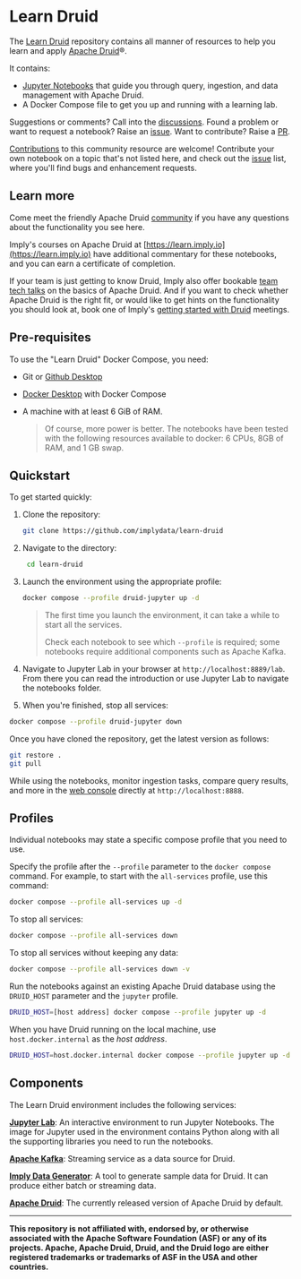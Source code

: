 <!--
  ~ Licensed to the Apache Software Foundation (ASF) under one
  ~ or more contributor license agreements.  See the NOTICE file
  ~ distributed with this work for additional information
  ~ regarding copyright ownership.  The ASF licenses this file
  ~ to you under the Apache License, Version 2.0 (the
  ~ "License"); you may not use this file except in compliance
  ~ with the License.  You may obtain a copy of the License at
  ~
  ~   http://www.apache.org/licenses/LICENSE-2.0
  ~
  ~ Unless required by applicable law or agreed to in writing,
  ~ software distributed under the License is distributed on an
  ~ "AS IS" BASIS, WITHOUT WARRANTIES OR CONDITIONS OF ANY
  ~ KIND, either express or implied.  See the License for the
  ~ specific language governing permissions and limitations
  ~ under the License.
  -->

# Learn Druid

The [Learn Druid](https://github.com/implydata/learn-druid) repository contains all manner of resources to help you learn and apply [Apache Druid](https://druid.apache.org/)®.

It contains:

* [Jupyter Notebooks](notebooks) that guide you through query, ingestion, and data management with Apache Druid.
* A Docker Compose file to get you up and running with a learning lab.

Suggestions or comments? Call into the [discussions](https://github.com/implydata/learn-druid/discussions). Found a problem or want to request a notebook? Raise an [issue](https://github.com/implydata/learn-druid/issues). Want to contribute? Raise a [PR](https://github.com/implydata/learn-druid/pulls).

[Contributions](contributing.md) to this community resource are welcome! Contribute your own notebook on a topic that's not listed here, and check out the [issue](https://github.com/implydata/learn-druid/issues) list, where you'll find bugs and enhancement requests.

## Learn more

Come meet the friendly Apache Druid [community](https://druid.apache.org/community) if you have any questions about the functionality you see here.

Imply's courses on Apache Druid at [https://learn.imply.io](https://learn.imply.io) have additional commentary for these notebooks, and you can earn a certificate of completion.

If your team is just getting to know Druid, Imply also offer bookable [team tech talks](https://calendly.com/druidcommunity) on the basics of Apache Druid. And if you want to check whether Apache Druid is the right fit, or would like to get hints on the functionality you should look at, book one of Imply's [getting started with Druid](https://calendly.com/druidcommunity) meetings.

## Pre-requisites

To use the "Learn Druid" Docker Compose, you need:

* Git or [Github Desktop](https://desktop.github.com/)
* [Docker Desktop](https://docs.docker.com/get-docker/) with Docker Compose
* A machine with at least 6 GiB of RAM.

     > Of course, more power is better.
     > The notebooks have been tested with the following resources available to docker: 6 CPUs, 8GB of RAM, and 1 GB swap.

## Quickstart

To get started quickly:

1. Clone the repository:

   ```bash
   git clone https://github.com/implydata/learn-druid
   ```

2. Navigate to the directory:

   ```bash
    cd learn-druid
   ```

3. Launch the environment using the appropriate profile:

   ```bash
   docker compose --profile druid-jupyter up -d
   ```

   > The first time you launch the environment, it can take a while to start all the services.
   > 
   > Check each notebook to see which `--profile` is required; some notebooks require additional components such as Apache Kafka.

4. Navigate to Jupyter Lab in your browser at `http://localhost:8889/lab`. <br/> From there you can read the introduction or use Jupyter Lab to navigate the notebooks folder.

5. When you're finished, stop all services:

```bash
docker compose --profile druid-jupyter down
```

Once you have cloned the repository, get the latest version as follows:

```bash
git restore .
git pull
```

While using the notebooks, monitor ingestion tasks, compare query results, and more in the [web console](https://druid.apache.org/docs/latest/operations/web-console) directly at `http://localhost:8888`.

## Profiles

Individual notebooks may state a specific compose profile that you need to use.

Specify the profile after the `--profile` parameter to the `docker compose` command. For example, to start with the `all-services` profile, use this command:

```bash
docker compose --profile all-services up -d
```

To stop all services:

```bash
docker compose --profile all-services down
```

To stop all services without keeping any data:

```bash
docker compose --profile all-services down -v
```

Run the notebooks against an existing Apache Druid database using the `DRUID_HOST` parameter and the `jupyter` profile.

```bash
DRUID_HOST=[host address] docker compose --profile jupyter up -d
```

When you have Druid running on the local machine, use `host.docker.internal` as the _host address_.

```bash
DRUID_HOST=host.docker.internal docker compose --profile jupyter up -d
```

## Components

The Learn Druid environment includes the following services:

[**Jupyter Lab**](https://jupyter.org/): An interactive environment to run Jupyter Notebooks. The image for Jupyter used in the environment contains Python along with all the supporting libraries you need to run the notebooks.

[**Apache Kafka**](https://kafka.apache.org/): Streaming service as a data source for Druid.

[**Imply Data Generator**](https://github.com/implydata/druid-datagenerator): A tool to generate sample data for Druid. It can produce either batch or streaming data.

[**Apache Druid**](https://druid.apache.org/): The currently released version of Apache Druid by default.

---

**This repository is not affiliated with, endorsed by, or otherwise associated with the Apache Software Foundation (ASF) or any of its projects.  Apache, Apache Druid, Druid, and the Druid logo are either registered trademarks or trademarks of ASF in the USA and other countries.**
